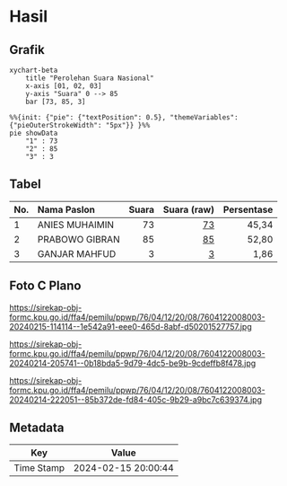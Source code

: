 # Hasil

## Grafik

```mermaid
xychart-beta
    title "Perolehan Suara Nasional"
    x-axis [01, 02, 03]
    y-axis "Suara" 0 --> 85
    bar [73, 85, 3]
```

```mermaid
%%{init: {"pie": {"textPosition": 0.5}, "themeVariables": {"pieOuterStrokeWidth": "5px"}} }%%
pie showData
    "1" : 73
    "2" : 85
    "3" : 3
```

## Tabel

| No. | Nama Paslon    | Suara | Suara (raw) | Persentase |
|:--- |:-------------- | -----:| -----------:| ----------:|
| 1   | ANIES MUHAIMIN | 73    | [73][p-1]   | 45,34      |
| 2   | PRABOWO GIBRAN | 85    | [85][p-2]   | 52,80      |
| 3   | GANJAR MAHFUD  | 3     | [3][p-3]    | 1,86       |


[p-1]: https://github.com/gigit-pemilu/pemilu-2024/blob/main/pilpres/hitung-suara/sub/76-sulawesi-barat/sub/04-polewali-mandar/sub/12-balanipa/sub/2008-bala/sub/003-tps/sub/paslon-1.txt
[p-2]: https://github.com/gigit-pemilu/pemilu-2024/blob/main/pilpres/hitung-suara/sub/76-sulawesi-barat/sub/04-polewali-mandar/sub/12-balanipa/sub/2008-bala/sub/003-tps/sub/paslon-2.txt
[p-3]: https://github.com/gigit-pemilu/pemilu-2024/blob/main/pilpres/hitung-suara/sub/76-sulawesi-barat/sub/04-polewali-mandar/sub/12-balanipa/sub/2008-bala/sub/003-tps/sub/paslon-3.txt

## Foto C Plano

https://sirekap-obj-formc.kpu.go.id/ffa4/pemilu/ppwp/76/04/12/20/08/7604122008003-20240215-114114--1e542a91-eee0-465d-8abf-d50201527757.jpg

https://sirekap-obj-formc.kpu.go.id/ffa4/pemilu/ppwp/76/04/12/20/08/7604122008003-20240214-205741--0b18bda5-9d79-4dc5-be9b-9cdeffb8f478.jpg

https://sirekap-obj-formc.kpu.go.id/ffa4/pemilu/ppwp/76/04/12/20/08/7604122008003-20240214-222051--85b372de-fd84-405c-9b29-a9bc7c639374.jpg


## Metadata

| Key        | Value               |
| ---------- | ------------------- |
| Time Stamp | 2024-02-15 20:00:44 |



